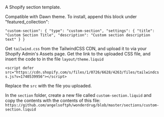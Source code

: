 A Shopify section template.

Compatible with Dawn theme. To install, append this block under "featured_collection":

`"custom-section": {
  "type": "custom-section",
  "settings": {
    "title": "Custom Section Title",
    "description": "Custom section description text"
  }
}`

Get `tailwind.css` from the TailwindCSS CDN, and upload it to via your Shopify Admin's Assets page. Get the link to the uploaded CSS file, and insert the code to in the file `layout/theme.liquid`

`<script defer src="https://cdn.shopify.com/s/files/1/0726/6628/4263/files/tailwindcss.js?v=1740539956"></script>`

Replace the `src` with the file you uploaded.

In the `section` folder, create a new file called `custom-section.liquid` and copy the contents with the contents of this file:
`https://github.com/angelsoftph/wonderdrug/blob/master/sections/custom-section.liquid`

